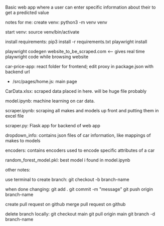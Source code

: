 Basic web app where a user can enter specific information about their to get a predicted value


notes for me:
create venv:
python3 -m venv venv

start venv:
source venv/bin/activate

install requirements:
pip3 install -r requirements.txt
playwright install

playwright codegen website_to_be_scraped.com <-- gives real time playwright code while browsing website


car-price-app: react folder for frontend; edit proxy in package.json with backend url
 - /src/pages/home.js: main page

CarData.xlsx: scraped data placed in here. will be huge file probably

model.ipynb: machine learning on car data. 

scraper.ipynb: scraping all makes and models up front and putting them in excel file

scraper.py: Flask app for backend of web app

dropdown_info: contains json files of car information, like mappings of makes to models

encoders: contains encoders used to encode specific attributes of a car

random_forest_model.pkl: best model i found in model.ipynb


other notes:

use terminal to create branch:
git checkout -b branch-name

when done changing:
git add .
git commit -m "message"
git push origin branch-name

create pull request on github
merge pull request on github

delete branch locally:
git checkout main
git pull origin main
git branch -d branch-name
